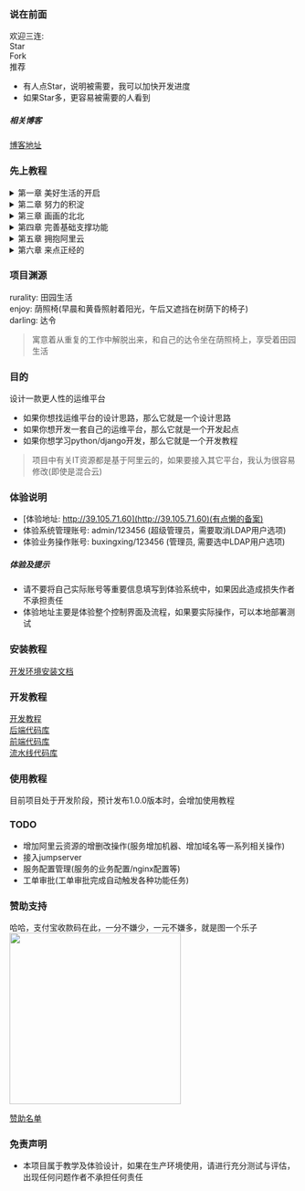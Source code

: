 ### 说在前面
欢迎三连:  
Star  
Fork  
推荐  
* 有人点Star，说明被需要，我可以加快开发进度  
* 如果Star多，更容易被需要的人看到  

##### 相关博客
[博客地址](https://my.oschina.net/bxxfighting/blog/4939188)  

### 先上教程
<details>
<summary>第一章 美好生活的开启</summary>
<pre><code>
<a target="_blank" href="https://github.com/bxxfighting/rurality/blob/master/how/to/do/1/1.md">第一节 开启美好生活</a>
<a target="_blank" href="https://github.com/bxxfighting/rurality/blob/master/how/to/do/1/2.md">第二节 增加常用的工具方法</a>
<a target="_blank" href="https://github.com/bxxfighting/rurality/blob/master/how/to/do/1/3.md">第三节 增加基础错误及基础类型校验</a>
<a target="_blank" href="https://github.com/bxxfighting/rurality/blob/master/how/to/do/1/4.md">第四节 根据自己的需求删减django中间件及apps</a>
<a target="_blank" href="https://github.com/bxxfighting/rurality/blob/master/how/to/do/1/5.md">第五节 定制自己的基础model</a>
<a target="_blank" href="https://github.com/bxxfighting/rurality/blob/master/how/to/do/1/6.md">第六节 定制自己的基础api</a>
<a target="_blank" href="https://github.com/bxxfighting/rurality/blob/master/how/to/do/1/7.md">第七节 增加依赖管理</a>
<a target="_blank" href="https://github.com/bxxfighting/rurality/blob/master/how/to/do/1/8.md">第八节 定义用户model</a>
<a target="_blank" href="https://github.com/bxxfighting/rurality/blob/master/how/to/do/1/9.md">第九节 角色与部门</a>
<a target="_blank" href="https://github.com/bxxfighting/rurality/blob/master/how/to/do/1/10.md">第十节 模块与权限</a>
<a target="_blank" href="https://github.com/bxxfighting/rurality/blob/master/how/to/do/1/11.md">第十一节 基础操作model对象方法</a>
<a target="_blank" href="https://github.com/bxxfighting/rurality/blob/master/how/to/do/1/12.md">第十二节 配置数据库</a>
<a target="_blank" href="https://github.com/bxxfighting/rurality/blob/master/how/to/do/1/13.md">第十三节 跨域配置</a>
<a target="_blank" href="https://github.com/bxxfighting/rurality/blob/master/how/to/do/1/14.md">第十四节 创建超级管理员账号</a>
<a target="_blank" href="https://github.com/bxxfighting/rurality/blob/master/how/to/do/1/15.md">第十五节 运行服务(gunicorn)</a>
<a target="_blank" href="https://github.com/bxxfighting/rurality/blob/master/how/to/do/1/16.md">第十六节 第一个接口：登录</a>
</code></pre>
</details>

<details>
<summary>第二章 努力的积淀</summary>
<pre><code>
<a target="_blank" href="https://github.com/bxxfighting/enjoy/blob/master/how/to/do/1.md">第一节 开辟新战场</a>
<a target="_blank" href="https://github.com/bxxfighting/rurality/blob/master/how/to/do/2/1.md">第二节 模块基础接口</a>
<a target="_blank" href="https://github.com/bxxfighting/rurality/blob/master/how/to/do/2/2.md">第三节 权限基础接口</a>
<a target="_blank" href="https://github.com/bxxfighting/rurality/blob/master/how/to/do/2/3.md">第四节 部门基础接口</a>
<a target="_blank" href="https://github.com/bxxfighting/rurality/blob/master/how/to/do/2/4.md">第五节 角色基础接口</a>
<a target="_blank" href="https://github.com/bxxfighting/rurality/blob/master/how/to/do/2/5.md">第六节 用户基础接口</a>
<a target="_blank" href="https://github.com/bxxfighting/rurality/blob/master/how/to/do/2/6.md">第七节 接口并发请求锁</a>
<a target="_blank" href="https://github.com/bxxfighting/rurality/blob/master/how/to/do/2/7.md">第八节 完善所有接口的并发处理</a>
<a target="_blank" href="https://github.com/bxxfighting/rurality/blob/master/how/to/do/2/8.md">第九节 用户\角色\模块\部门\权限关联关系接口</a>
</code></pre>
</details>
<details>
<summary>第三章 画画的北北</summary>
<pre><code>
<a target="_blank" href="https://github.com/bxxfighting/rurality/blob/master/how/to/do/3/1.md">第一节 前后开工</a>
<a target="_blank" href="https://github.com/bxxfighting/rurality/blob/master/how/to/do/3/2.md">第二节 写一个mod模块玩玩</a>
<a target="_blank" href="https://github.com/bxxfighting/rurality/blob/master/how/to/do/3/3.md">第三节 是时候展示复制粘贴的魅力了</a>
<a target="_blank" href="https://github.com/bxxfighting/rurality/blob/master/how/to/do/3/4.md">第四节 继续感受复制粘贴的强大</a>
<a target="_blank" href="https://github.com/bxxfighting/rurality/blob/master/how/to/do/3/5.md">第五节 无规矩不成方圆</a>
<a target="_blank" href="https://github.com/bxxfighting/rurality/blob/master/how/to/do/3/6.md">第六节 整点实际的</a>
</code></pre>
</details>
<details>
<summary>第四章 完善基础支撑功能</summary>
<pre><code>
<a target="_blank" href="https://github.com/bxxfighting/rurality/blob/master/how/to/do/4/1.md">第一节 啥系统都得有任务</a>
<a target="_blank" href="https://github.com/bxxfighting/rurality/blob/master/how/to/do/4/2.md">第二节 总得有日志吧?</a>
<a target="_blank" href="https://github.com/bxxfighting/rurality/blob/master/how/to/do/4/3.md">第三节 防背锅手册</a>
</code></pre>
</details>
<details>
<summary>第五章 拥抱阿里云</summary>
<pre><code>
<a target="_blank" href="https://github.com/bxxfighting/rurality/blob/master/how/to/do/5/1.md">第一节 开启阿里云的钥匙</a>
<a target="_blank" href="https://github.com/bxxfighting/rurality/blob/master/how/to/do/5/2.md">第二节 阿里云资产模块管理</a>
<a target="_blank" href="https://github.com/bxxfighting/rurality/blob/master/how/to/do/5/3.md">第三节 阿里云地域、可用区管理</a>
<a target="_blank" href="https://github.com/bxxfighting/rurality/blob/master/how/to/do/5/4.md">第四节 环境管理</a>
<a target="_blank" href="https://github.com/bxxfighting/rurality/blob/master/how/to/do/5/5.md">第五节 先玩玩阿里云ECS</a>
<a target="_blank" href="https://github.com/bxxfighting/rurality/blob/master/how/to/do/5/6.md">第六节 服务配置需要用到的资产模块</a>
<a target="_blank" href="https://github.com/bxxfighting/rurality/blob/master/how/to/do/5/7.md">第七节 服务与ECS有个约会</a>
<a target="_blank" href="https://github.com/bxxfighting/rurality/blob/master/how/to/do/5/8.md">第八节 干SLB</a>
<a target="_blank" href="https://github.com/bxxfighting/rurality/blob/master/how/to/do/5/9.md">第九节 服务关联SLB服务器组</a>
<a target="_blank" href="https://github.com/bxxfighting/rurality/blob/master/how/to/do/5/10.md">第十节 干RDS</a>
<a target="_blank" href="https://github.com/bxxfighting/rurality/blob/master/how/to/do/5/11.md">第十一节 服务关联数据库</a>
<a target="_blank" href="https://github.com/bxxfighting/rurality/blob/master/how/to/do/5/12.md">第十二节 干Redis</a>
<a target="_blank" href="https://github.com/bxxfighting/rurality/blob/master/how/to/do/5/13.md">第十三节 干Mongo</a>
<a target="_blank" href="https://github.com/bxxfighting/rurality/blob/master/how/to/do/5/14.md">第十四节 域名也得管理上</a>
<a target="_blank" href="https://github.com/bxxfighting/rurality/blob/master/how/to/do/5/15.md">第十五节 MQ中选一个写写(RocketMQ)</a>
<a target="_blank" href="https://github.com/bxxfighting/rurality/blob/master/how/to/do/5/16.md">第十六节 便捷万岁</a>
</code></pre>
</details>
<details>
<summary>第六章 来点正经的</summary>
<pre><code>
<a target="_blank" href="https://github.com/bxxfighting/rurality/blob/master/how/to/do/6/1.md">第一节 统一任务管理</a>
<a target="_blank" href="https://github.com/bxxfighting/rurality/blob/master/how/to/do/6/2.md">第二节 引用代码库管理</a>
<a target="_blank" href="https://github.com/bxxfighting/rurality/blob/master/how/to/do/6/3.md">第三节 服务增加编程语言、框架、代码库属性</a>
<a target="_blank" href="https://github.com/bxxfighting/rurality/blob/master/how/to/do/6/4.md">第四节 服务基础部署配置</a>
<a target="_blank" href="https://github.com/bxxfighting/rurality/blob/master/how/to/do/6/5.md">第五节 Jenkins管理</a>
<a target="_blank" href="https://github.com/bxxfighting/rurality/blob/master/how/to/do/6/6.md">第六节 接入LDAP</a>
<a target="_blank" href="https://github.com/bxxfighting/rurality/blob/master/how/to/do/6/7.md">第七节 数据权限之密码权限管理</a>
</code></pre>
</details>

### 项目渊源
rurality: 田园生活  
enjoy: 荫照椅(早晨和黄昏照射着阳光，午后又遮挡在树荫下的椅子)  
darling: 达令  
> 寓意着从重复的工作中解脱出来，和自己的达令坐在荫照椅上，享受着田园生活  

### 目的
设计一款更人性的运维平台  

* 如果你想找运维平台的设计思路，那么它就是一个设计思路
* 如果你想开发一套自己的运维平台，那么它就是一个开发起点
* 如果你想学习python/django开发，那么它就是一个开发教程

> 项目中有关IT资源都是基于阿里云的，如果要接入其它平台，我认为很容易修改(即使是混合云)  

### 体验说明
* [体验地址: http://39.105.71.60](http://39.105.71.60)(有点懒的备案)  
* 体验系统管理账号: admin/123456 (超级管理员，需要取消LDAP用户选项)  
* 体验业务操作账号: buxingxing/123456 (管理员, 需要选中LDAP用户选项)  

##### 体验及提示
* 请不要将自己实际账号等重要信息填写到体验系统中，如果因此造成损失作者不承担责任  
* 体验地址主要是体验整个控制界面及流程，如果要实际操作，可以本地部署测试  

### 安装教程
[开发环境安装文档](https://github.com/bxxfighting/rurality/blob/master/docs/install/README.md)  

### 开发教程
[开发教程](https://github.com/bxxfighting/rurality/blob/master/docs/develop/README.md)  
[后端代码库](https://github.com/bxxfighting/rurality)  
[前端代码库](https://github.com/bxxfighting/enjoy)  
[流水线代码库](https://github.com/bxxfighting/darling)  

### 使用教程
目前项目处于开发阶段，预计发布1.0.0版本时，会增加使用教程  

### TODO
* 增加阿里云资源的增删改操作(服务增加机器、增加域名等一系列相关操作)
* 接入jumpserver
* 服务配置管理(服务的业务配置/nginx配置等)
* 工单审批(工单审批完成自动触发各种功能任务)

### 赞助支持
哈哈，支付宝收款码在此，一分不嫌少，一元不嫌多，就是图一个乐子  
<img src="https://i.loli.net/2021/01/27/LPSvRCFqfI46xEY.jpg" width="300" hegiht="300" />

[赞助名单](https://github.com/bxxfighting/rurality/blob/master/data/sponsor/README.md)

### 免责声明
* 本项目属于教学及体验设计，如果在生产环境使用，请进行充分测试与评估，出现任何问题作者不承担任何责任  
